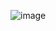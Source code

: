 
![image](https://user-images.githubusercontent.com/98951034/157680098-d1e74762-719f-448c-b156-f49cf62c968a.png)
